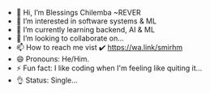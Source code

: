 - 👋 Hi, I’m Blessings Chilemba ~REVER
- 👀 I’m interested in software systems & ML
- 🌱 I’m currently learning backend, AI & ML
- 💞️ I’m looking to collaborate on...
- 📫 How to reach me vist ✔️ https://wa.link/smirhm
- 😄 Pronouns: He/Him.
- ⚡ Fun fact: I like coding when I'm feeling like quiting it...
- 👌 Status: Single...
<!---
ReverTechs/ReverTechs is a ✨ special ✨ repository because its `README.md` (this file) appears on your GitHub profile.
You can click the Preview link to take a look at your changes.
--->
